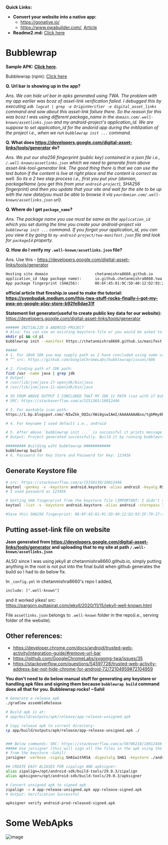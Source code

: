 
**Quick Links:**
- **Convert your website into a native app:**
  - https://gonative.io/
  - https://www.pwabuilder.com/, [Article](https://www.davrous.com/2020/02/07/publishing-your-pwa-in-the-play-store-in-a-couple-of-minutes-using-pwa-builder)
- **Readme2.md:** [Click here](Readme2.md)

# Bubblewrap

**Sample APK: [Click here](https://github.com/sahilrajput03/pwa-to-apk-using-twa/raw/main/bw.apk).**

Bubblewrap (npm): [Click here](https://www.npmjs.com/package/@bubblewrap/cli)

**Q. Url bar is showing up in the app?**

_Ans. We can hide url bar in apks generated using TWA. The problem with my app earlier was bcoz of asset-link verification failed. I debugged this by executing `adb logcat | grep -e OriginVerifier -e digital_asset_links` command and saw about this asset-link failure there. So the reason for this was bcoz I was using different package_name in the `domain.com/.well-known/assetlinks.json` and my android-project's application_id. We are suppose to set application_id for the andorid app during the initilization of the project i.e., when we run `bubblewrap init ...` command._

**Q. What does https://developers.google.com/digital-asset-links/tools/generator do?**

_Ans. We put our sha256 fingerprint (public key) contained in a json file i.e., `/.well-known/assetlinks.json` which we need to generate from above asset-link-tool-generator link. The good thing there is that we can use the test buton if the content is live at right place and the content is correct as well. So its a 2 two step process i.e., first you put your (domian, packageName (you get this from your `android-project`), SHA256 fingerprint) and then you update that your site and wait for the site to be up with the new data(you must be able to browse it via `yourdomian.com/.well-known/assetlinks.json` url)._

**Q. Where do I get `package_name`?**

_Ans. The package name you use must be same as the `application_id` which you set during the time you create your android-project via `bubblewrap init ...` command. If you forgot your application_id, you can you view it by going to `my-android-project/twa-manifest.json` file and look for `packageId` property._

**Q. How do I verify my `.well-known/assetlinks.json` file?**

Ans. Use this - https://developers.google.com/digital-asset-links/tools/generator
  
```txt
Hosting site domain                     chetanmishra8660.github.io
application_id (App package name):      io.github.chetanmishra8660.twa
App package fingerprint (SHA256):       06:6F:45:81:9C:5D:40:12:D2:93:2F:79:27:49:47:96:FF:26:18:58:54:BA:0F:7F:D7:9B:08:DE:CE:E7:A9:81
```

**official article that fireship.io used to make the tutorial: https://svenbudak.medium.com/this-twa-stuff-rocks-finally-i-got-my-pwa-on-google-play-store-b92fe8dae31f**

**Statement list generator(useful to create public key data for our website):** https://developers.google.com/digital-asset-links/tools/generator

```bash
###### INITIALIZE A ANDROID-PROJECT
# Also: You can use an existing keystore file or you would be asked to create new keystore file as well, fyi: I have tried creating my keystore file before this so I used that one and that flow worked really good{see later in this to know how to generate the keystore file})
mkdir p1 && cd p1
bubblewrap init --manifest https://chetanmishra8660.github.io/manifest.json

##### 
# 1. For JAVA SDK you may supply path as I have concluded using some commands below but, for `androidtools` you must allow  bubblewrpa to install on its own. THATS IMPORTANT OTHERWISE bubblewrap build command won't work at all.
# ^^ src: https://github.com/GoogleChromeLabs/bubblewrap/issues/606

# 2. Finding path of JDK path:
find /usr -name java | grep jdk
# Output:
# /usr/lib/jvm/java-17-openjdk/bin/java
# /usr/lib/jvm/java-11-openjdk/bin/java

# SO FROM ABOVE OUTPUT I CONCLUDED THAT MY JDK 11 PATH (coz with 17 bubblewrap throws error) is: /usr/lib/jvm/java-11-openjdk
# SRC: https://stackoverflow.com/a/5251365/10012446

# 3. For maskable icon path:
https://1.bp.blogspot.com/-NIwZkk_DQIo/XWi8gswIAmI/AAAAAAAABxo/tgbMmy0hNv4tJj0E3lDJVXXrk07yASdOgCK4BGAYYCw/s320/android-chrome-512x512.png

# 4. For keyname I used default i.e., android

# 5. After above `bubblewrap init ...` is successful it prints message like:
# Output: Project generated successfully. Build it by running bubblewrap build

######### Building wiht bubblewrap ############
bubblewrap build
# 6. Password for Key Store and Password for Key: 123456
```

## Generate Keystore file

```bash
# src: https://stackoverflow.com/a/15330139/10012446
keytool -genkey -v -keystore android.keystore -alias android -keyalg RSA -keysize 2048 -validity 10000
# I used password as 123456

# Getting SHA fingerprint from the keystore file (IMPORTANT: I didn't set passkey though)
keytool -list -v -keystore android.keystore -alias android -storepass 123456

#Save this SHA256 fingerprint: 06:6F:45:81:9C:5D:40:12:D2:93:2F:79:27:49:47:96:FF:26:18:58:54:BA:0F:7F:D7:9B:08:DE:CE:E7:A9:81
```

## Putting asset-link file on website

**Json generated from https://developers.google.com/digital-asset-links/tools/generator and uploading that to my site at path `/.well-known/assetlinks.json`**

ALSO since I was using jekyll at chetanmishra8660.github.io, simply putting anything in the root is not put into the final build when github generates the build so I had to do below fix.

In `_config.yml` in chetanmishra8660's repo I added,

```txt
include: [".well-known"]
```

and it worked yikes! src: https://pargorn.puttapirat.com/jekyll/2020/11/15/jekyll-well-known.html

File `assetlinks.json` belongs to `.well-known` folder in the repo(i.e., serving folder of the website).

## Other references:

- https://developer.chrome.com/docs/android/trusted-web-activity/integration-guide/#remove-url-bar
- https://github.com/GoogleChromeLabs/svgomg-twa/issues/35
- https://stackoverflow.com/questions/54597728/trusted-web-activity-address-bar-not-hide-chrome-for-android-72/72104959#72104959

**You don't need to do below manual stuff for generating any keystore or handling apk files and signing them because `bubblewrap build` command does all that for you. Bubblewrap rocks! ~Sahil**

```bash
# Generate a release apk
./gradlew assembleRelease

# Build apk is at:
# app/build/outputs/apk/release/app-release-unsigned.apk

# Copy release apk to current directory:
cp app/build/outputs/apk/release/app-release-unsigned.apk ./


### Below commands: SRC: https://stackoverflow.com/a/50706218/10012446
##### Use jarsigner (this will sign all the files in the apk using the public key
# from the keystore ~Sahil)
jarsigner -verbose -sigalg SHA1withRSA -digestalg SHA1 -keystore ./android.keystore app-release-unsigned.apk android -storepass 123456

## CREATE EASY ALIASES FOR zipalign AND apksigner:
alias zipalign=/opt/android-sdk/build-tools/29.0.3/zipalign
alias apksigner=/opt/android-sdk/build-tools/29.0.3/apksigner

# Convert unsigned apk to signed apk
zipalign -v 4 app-release-unsigned.apk app-release-signed.apk
# Output: Verification Successful

apksigner verify android-prod-released-signed.apk
```

# Some WebApks

![image](https://github.com/sahilrajput03/pwa-to-apk-using-twa/assets/31458531/8903730e-9e60-46c3-900e-621c652bae87)
